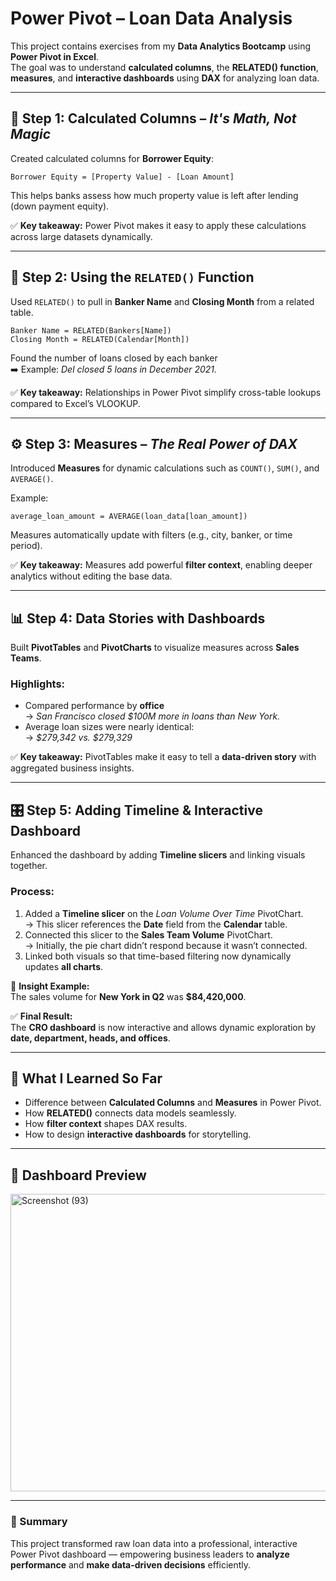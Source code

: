# Power Pivot – Loan Data Analysis

This project contains exercises from my **Data Analytics Bootcamp** using **Power Pivot in Excel**.  
The goal was to understand **calculated columns**, the **RELATED() function**, **measures**, and **interactive dashboards** using **DAX** for analyzing loan data.

---

## 🧩 Step 1: Calculated Columns – *It's Math, Not Magic*
Created calculated columns for **Borrower Equity**:

```DAX
Borrower Equity = [Property Value] - [Loan Amount]
```

This helps banks assess how much property value is left after lending (down payment equity).

✅ **Key takeaway:** Power Pivot makes it easy to apply these calculations across large datasets dynamically.

---

## 🔗 Step 2: Using the `RELATED()` Function
Used `RELATED()` to pull in **Banker Name** and **Closing Month** from a related table.

```DAX
Banker Name = RELATED(Bankers[Name])
Closing Month = RELATED(Calendar[Month])
```

Found the number of loans closed by each banker  
➡️ Example: *Del closed 5 loans in December 2021.*

✅ **Key takeaway:** Relationships in Power Pivot simplify cross-table lookups compared to Excel’s VLOOKUP.

---

## ⚙️ Step 3: Measures – *The Real Power of DAX*
Introduced **Measures** for dynamic calculations such as `COUNT()`, `SUM()`, and `AVERAGE()`.

Example:

```DAX
average_loan_amount = AVERAGE(loan_data[loan_amount])
```

Measures automatically update with filters (e.g., city, banker, or time period).

✅ **Key takeaway:** Measures add powerful **filter context**, enabling deeper analytics without editing the base data.

---

## 📊 Step 4: Data Stories with Dashboards
Built **PivotTables** and **PivotCharts** to visualize measures across **Sales Teams**.

### Highlights:
- Compared performance by **office**  
  → *San Francisco closed $100M more in loans than New York.*
- Average loan sizes were nearly identical:  
  → *$279,342 vs. $279,329*

✅ **Key takeaway:** PivotTables make it easy to tell a **data-driven story** with aggregated business insights.

---

## 🎛️ Step 5: Adding Timeline & Interactive Dashboard
Enhanced the dashboard by adding **Timeline slicers** and linking visuals together.

### Process:
1. Added a **Timeline slicer** on the *Loan Volume Over Time* PivotChart.  
   → This slicer references the **Date** field from the **Calendar** table.
2. Connected this slicer to the **Sales Team Volume** PivotChart.  
   → Initially, the pie chart didn’t respond because it wasn’t connected.
3. Linked both visuals so that time-based filtering now dynamically updates **all charts**.

📅 **Insight Example:**  
The sales volume for **New York in Q2** was **$84,420,000**.

✅ **Final Result:**  
The **CRO dashboard** is now interactive and allows dynamic exploration by **date, department, heads, and offices**.

---

## 🧠 What I Learned So Far
- Difference between **Calculated Columns** and **Measures** in Power Pivot.  
- How **RELATED()** connects data models seamlessly.  
- How **filter context** shapes DAX results.  
- How to design **interactive dashboards** for storytelling.

---


## 📸 Dashboard Preview
 
<img width="1366" height="476" alt="Screenshot (93)" src="https://github.com/user-attachments/assets/0a6f9793-292e-4dc6-9545-b8be081113fe" />

---

### 🏁 Summary
This project transformed raw loan data into a professional, interactive Power Pivot dashboard — empowering business leaders to **analyze performance** and **make data-driven decisions** efficiently.
